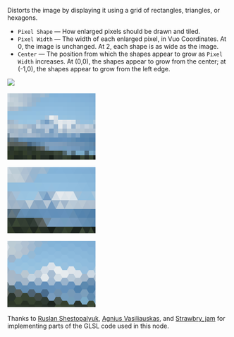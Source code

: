 Distorts the image by displaying it using a grid of rectangles, triangles, or hexagons.

   - `Pixel Shape` — How enlarged pixels should be drawn and tiled.
   - `Pixel Width` — The width of each enlarged pixel, in Vuo Coordinates. At 0, the image is unchanged. At 2, each shape is as wide as the image.
   - `Center` — The position from which the shapes appear to grow as `Pixel Width` increases.  At (0,0), the shapes appear to grow from the center; at (-1,0), the shapes appear to grow from the left edge.

![](mountains.png)

![](pixellate.png)

![](pixellate-tri.png)

![](pixellate-hex.png)

Thanks to [Ruslan Shestopalyuk](http://web.archive.org/web/20160519195648/http://www.gdreflections.com/2011/02/hexagonal-grid-math.html), [Agnius Vasiliauskas](http://web.archive.org/web/20160430035627/http://coding-experiments.blogspot.com/2010/06/pixelation.html), and [Strawbry_jam](http://web.archive.org/web/20170207200837/https://forum.yoyogames.com/index.php?threads/triangular-grid-snap.2882/#post-22111) for implementing parts of the GLSL code used in this node.

